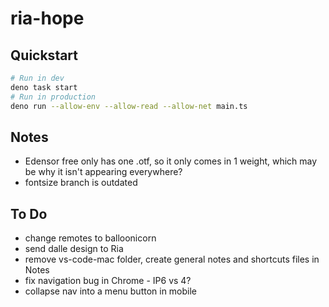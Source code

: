 # ria-hope

## Quickstart

```sh
# Run in dev
deno task start
# Run in production
deno run --allow-env --allow-read --allow-net main.ts
```

## Notes
- Edensor free only has one .otf, so it only comes in 1 weight, which may be why it isn't appearing everywhere?
- fontsize branch is outdated

## To Do
- change remotes to balloonicorn
- send dalle design to Ria
- remove vs-code-mac folder, create general notes and shortcuts files in Notes
- fix navigation bug in Chrome - IP6 vs 4?
- collapse nav into a menu button in mobile


